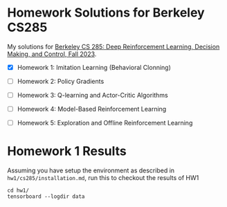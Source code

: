 # Homework Solutions for Berkeley CS285
My solutions for [Berkeley CS 285: Deep Reinforcement Learning, Decision Making, and Control, Fall 2023](http://rail.eecs.berkeley.edu/deeprlcourse/).

- [x] Homework 1: Imitation Learning (Behavioral Clonning)
- [ ] Homework 2: Policy Gradients
- [ ] Homework 3: Q-learning and Actor-Critic Algorithms
- [ ] Homework 4: Model-Based Reinforcement Learning
- [ ] Homework 5: Exploration and Offline Reinforcement Learning





# Homework 1 Results
Assuming you have setup the environment as described in `hw1/cs285/installation.md`, run this to checkout the results of HW1
```
cd hw1/
tensorboard --logdir data
```